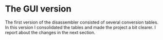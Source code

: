 # The GUI version
The first version of the disassembler consisted of several conversion tables. In this version I consolidated the tables and made the project a bit clearer. I report about the changes in the next section.
